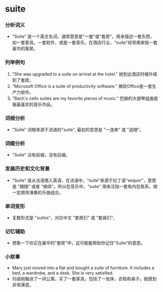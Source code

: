 # suite

### 分析词义

  

*   "Suite" 是一个英文名词，通常意思是"一套"或"套房"。用来描述一套东西，如一套家具，一套软件，或是一套音乐。在酒店行业，"suite"经常用来指一套豪华的客房。

  

### 列举例句

  

1.  "She was upgraded to a suite on arrival at the hotel." 她到达酒店时被升级到了套房。
2.  "Microsoft Office is a suite of productivity software." 微软Office是一套生产力软件。
3.  "Bach's cello suites are my favorite pieces of music." 巴赫的大提琴组曲是我最喜欢的音乐作品。

  

### 词根分析

  

*   "Suite" 词根来源于法语的"suite", 最初的意思是 "一连串" 或 "追随"。

  

### 词缀分析

  

*   "Suite" 没有前缀，没有后缀。

  

### 发展历史和文化背景

  

*   "Suite" 是从法语借入英语，在法语中，“suite”来源于拉丁语“sequor”，意思是 "跟随" 或者 "继续"。所以在音乐中，"suite" 用来泛指一套有内在联系，按一定顺序演奏的乐曲组合。

  

### 单词变形

  

*   复数形式是 "suites"，对应中文 "套房们" 或 "套装们";

  

### 记忆辅助

  

*   想象一下你正在豪华的"套房"中，这可能能帮助你记住"Suite"的意思。

  

### 小故事

  

*   Mary just moved into a flat and bought a suite of furniture. It includes a bed, a wardrobe, and a desk. She is very satisfied.
*   玛丽刚搬进了一间公寓，买了一套家具。包括了一张床，衣柜和桌子。她感到非常满意。
